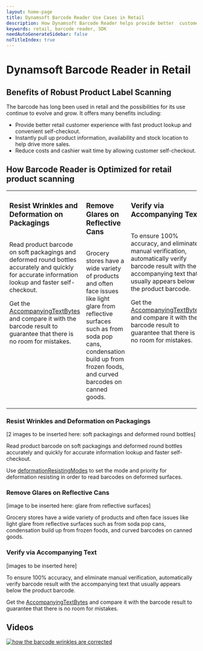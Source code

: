```yaml
---
layout: home-page
title: Dynamsoft Barcode Reader Use Cases in Retail
description: How Dynamsoft Barcode Reader helps provide better  customer experience, reduce costs, and drive more sales in retail
keywords: retail, barcode reader, SDK
needAutoGenerateSidebar: false
noTitleIndex: true
---
```


# Dynamsoft Barcode Reader in Retail

## Benefits of Robust Product Label Scanning

The barcode has long been used in retail and the possibilities for its use continue to evolve and grow. It offers many benefits including:

- Provide better retail customer experience with fast product lookup and convenient self-checkout.
- Instantly pull up product information, availability and stock location to help drive more sales.
- Reduce costs and cashier wait time by allowing customer self-checkout.

## How Barcode Reader is Optimized for retail product scanning

<table class="card-table">
  <tr>
    <td width="33.3%" style="vertical-align: top">
      <div class="card-item">
        <h3>Resist Wrinkles and Deformation on Packagings</h3>
        <div class="imgBox"><img /></div>
        <p>Read product barcode on soft packagings and deformed round bottles accurately and quickly for accurate information lookup and faster self-checkout.</p>
        <p>Get the <a class="orangeLink" href="https://www.dynamsoft.com/barcode-reader/introduction/how-to-guide/set-custom-area-for-accompanying-texts.html">AccompanyingTextBytes</a> and compare it with the barcode result to guarantee that there is no room for mistakes.</p>
      </div>
    </td>
    <td width="33.3%" style="vertical-align: top">
      <div class="card-item">
        <h3>Remove Glares on Reflective Cans</h3>
        <div class="imgBox"><img /></div>
        <p>Grocery stores have a wide variety of products and often face issues like light glare from reflective surfaces such as from soda pop cans, condensation build up from frozen foods, and curved barcodes on canned goods.</p>
      </div>
    </td>
    <td width="33.3%" style="vertical-align: top">
      <div class="card-item">
        <h3>Verify via Accompanying Text</h3>
        <div class="imgBox"><img /></div>
        <p>To ensure 100% accuracy, and eliminate manual verification, automatically verify barcode result with the accompanying text that usually appears below the product barcode.</p>
        <p>Get the <a class="orangeLink" href="https://www.dynamsoft.com/barcode-reader/introduction/how-to-guide/set-custom-area-for-accompanying-texts.html">AccompanyingTextBytes</a> and compare it with the barcode result to guarantee that there is no room for mistakes.</p>
      </div>
    </td>
  </tr>
</table>


### Resist Wrinkles and Deformation on Packagings

[2 images to be inserted here: soft packagings and deformed round bottles]

Read product barcode on soft packagings and deformed round bottles accurately and quickly for accurate information lookup and faster self-checkout.

Use [deformationResistingModes](https://www.dynamsoft.com/barcode-reader/parameters/scenario-settings/resist-deformation.html) to set the mode and priority for deformation resisting in order to read barcodes on deformed surfaces.

### Remove Glares on Reflective Cans

[image to be inserted here: glare from reflective surfaces]

Grocery stores have a wide variety of products and often face issues like light glare from reflective surfaces such as from soda pop cans, condensation build up from frozen foods, and curved barcodes on canned goods.

### Verify via Accompanying Text

[images to be inserted here]

To ensure 100% accuracy, and eliminate manual verification, automatically verify barcode result with the accompanying text that usually appears below the product barcode.

Get the [AccompanyingTextBytes](https://www.dynamsoft.com/barcode-reader/introduction/how-to-guide/set-custom-area-for-accompanying-texts.html) and compare it with the barcode result to guarantee that there is no room for mistakes.

## Videos

[![how the barcode wrinkles are corrected](http://img.youtube.com/vi/fraXfsNqr24/0.jpg)](http://www.youtube.com/watch?v=fraXfsNqr24 "how the barcode wrinkles are corrected")